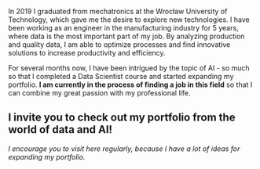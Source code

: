 In 2019 I graduated from mechatronics at the Wrocław University of Technology, which gave me the desire to explore new technologies. I have been working as an engineer in the manufacturing industry for 5 years, where data is the most important part of my job. By analyzing production and quality data, I am able to optimize processes and find innovative solutions to increase productivity and efficiency.

For several months now, I have been intrigued by the topic of AI - so much so that I completed a Data Scientist course and started expanding my portfolio. **I am currently in the process of finding a job in this field** so that I can combine my great passion with my professional life.

## I invite you to check out my portfolio from the world of data and AI!

*I encourage you to visit here regularly, because I have a lot of ideas for expanding my portfolio.*
